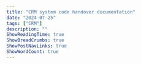 ```yaml
---
title: "CRM system code handover documentation"
date: "2024-07-25"
tags: ["CRM"]
description: ""
ShowReadingTime: true
ShowBreadCrumbs: true
ShowPostNavLinks: true
ShowWordCount: true 
---
```




